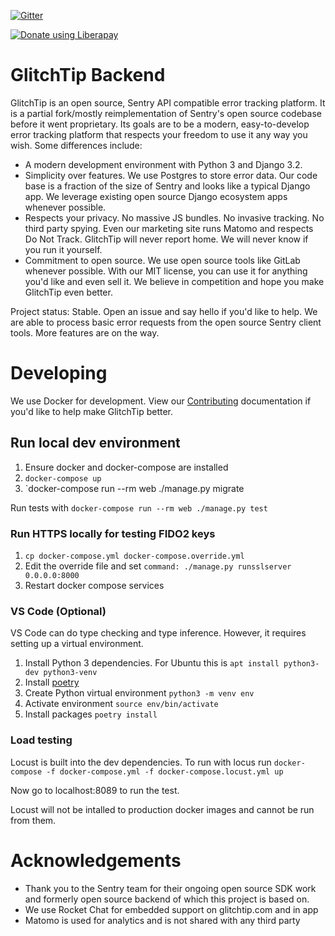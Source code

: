 [![Gitter](https://badges.gitter.im/GlitchTip/community.svg)](https://gitter.im/GlitchTip/community?utm_source=badge&utm_medium=badge&utm_campaign=pr-badge)

<script src="https://liberapay.com/GlitchTip/widgets/button.js"></script>

<noscript><a href="https://liberapay.com/GlitchTip/donate"><img alt="Donate using Liberapay" src="https://liberapay.com/assets/widgets/donate.svg"></a></noscript>

# GlitchTip Backend

GlitchTip is an open source, Sentry API compatible error tracking platform. It is a partial fork/mostly reimplementation of Sentry's open source codebase before it went proprietary. Its goals are to be a modern, easy-to-develop error tracking platform that respects your freedom to use it any way you wish. Some differences include:

- A modern development environment with Python 3 and Django 3.2.
- Simplicity over features. We use Postgres to store error data. Our code base is a fraction of the size of Sentry and looks like a typical Django app. We leverage existing open source Django ecosystem apps whenever possible.
- Respects your privacy. No massive JS bundles. No invasive tracking. No third party spying. Even our marketing site runs Matomo and respects Do Not Track. GlitchTip will never report home. We will never know if you run it yourself.
- Commitment to open source. We use open source tools like GitLab whenever possible. With our MIT license, you can use it for anything you'd like and even sell it. We believe in competition and hope you make GlitchTip even better.

Project status: Stable. Open an issue and say hello if you'd like to help. We are able to process basic error requests from the open source Sentry client tools. More features are on the way.

# Developing

We use Docker for development. View our [Contributing](./CONTRIBUTING.md) documentation if you'd like to help make GlitchTip better.

## Run local dev environment

1. Ensure docker and docker-compose are installed
2. `docker-compose up`
3. `docker-compose run --rm web ./manage.py migrate

Run tests with `docker-compose run --rm web ./manage.py test`

### Run HTTPS locally for testing FIDO2 keys

1. `cp docker-compose.yml docker-compose.override.yml`
2. Edit the override file and set `command: ./manage.py runsslserver 0.0.0.0:8000`
3. Restart docker compose services

### VS Code (Optional)

VS Code can do type checking and type inference. However, it requires setting up a virtual environment.

1. Install Python 3 dependencies. For Ubuntu this is `apt install python3-dev python3-venv`
2. Install [poetry](https://python-poetry.org/docs/#installation)
3. Create Python virtual environment `python3 -m venv env`
4. Activate environment `source env/bin/activate`
5. Install packages `poetry install`

### Load testing

Locust is built into the dev dependencies. To run with locus run
`docker-compose -f docker-compose.yml -f docker-compose.locust.yml up`

Now go to localhost:8089 to run the test.

Locust will not be intalled to production docker images and cannot be run from them.

# Acknowledgements

- Thank you to the Sentry team for their ongoing open source SDK work and formerly open source backend of which this project is based on.
- We use Rocket Chat for embedded support on glitchtip.com and in app
- Matomo is used for analytics and is not shared with any third party

